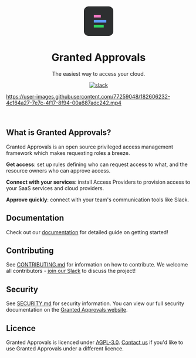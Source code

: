 <p align="center"><img src="./docs/img/logo.svg" height="80" /></p>

<h1 align="center">Granted Approvals</h1>
<p align="center">The easiest way to access your cloud.</p>

<p align="center">
<a align="center"  href="https://join.slack.com/t/commonfatecommunity/shared_invite/zt-q4m96ypu-_gYlRWD3k5rIsaSsqP7QMg"><img src="https://img.shields.io/badge/slack-commonfate-1F72FE.svg?logo=slack" alt="slack" /></a>
</p>


<p align="center">

https://user-images.githubusercontent.com/77259048/182606232-4c164a27-7e7c-4f17-8f94-00a687adc242.mp4

</p>

<br/>

## What is Granted Approvals?

Granted Approvals is an open source privileged access management framework which makes requesting roles a breeze.

**Get access**: set up rules defining who can request access to what, and the resource owners who can approve access.

**Connect with your services**: install Access Providers to provision access to your SaaS services and cloud providers.

**Approve quickly**: connect with your team's communication tools like Slack.

## Documentation

Check out our [documentation](https://docs.commonfate.io/granted-approvals/introduction) for detailed guide on getting started!

## Contributing

See [CONTRIBUTING.md](./CONTRIBUTING.md) for information on how to contribute. We welcome all contributors - [join our Slack](https://join.slack.com/t/commonfatecommunity/shared_invite/zt-q4m96ypu-_gYlRWD3k5rIsaSsqP7QMg) to discuss the project!

## Security

See [SECURITY.md](./SECURITY.md) for security information. You can view our full security documentation on the [Granted Approvals website](https://docs.commonfate.io/granted-approvals/security-architecture).

## Licence

Granted Approvals is licenced under [AGPL-3.0](./LICENCE). [Contact us](mailto:hello@commonfate.io) if you'd like to use Granted Approvals under a different licence.
